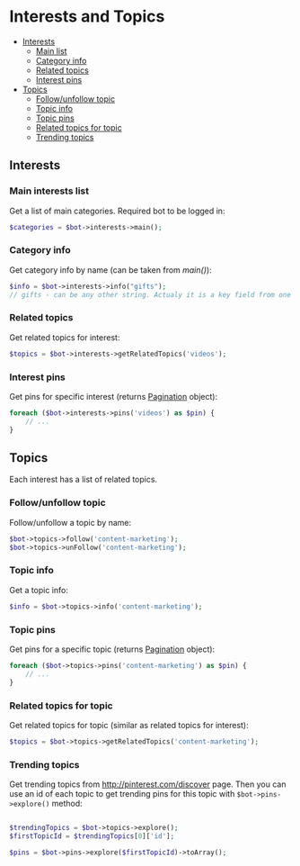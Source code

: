 # Interests and Topics

- [Interests](#interests)
    - [Main list](#main-interests-list)
    - [Category info](#category-info)
    - [Related topics](#related-topics)
    - [Interest pins](#interest-pins)
- [Topics](#topics)
    - [Follow/unfollow topic](#followunfollow-topic)
    - [Topic info](#topic-info)
    - [Topic pins](#topic-pins)
    - [Related topics for topic](#related-topics-for-topic)
    - [Trending topics](#trending-topics)

## Interests

### Main interests list

Get a list of main categories. Required bot to be logged in:

```php
$categories = $bot->interests->main();
```

### Category info

Get category info by name (can be taken from *main()*):

```php
$info = $bot->interests->info("gifts"); 
// gifts - can be any other string. Actualy it is a key field from one of the results returned by main() method.
```

### Related topics

Get related topics for interest:

```php
$topics = $bot->interests->getRelatedTopics('videos');
```

### Interest pins

Get pins for specific interest (returns [Pagination](#pagination) object):

```php
foreach ($bot->interests->pins('videos') as $pin) {
    // ...
}
```

## Topics

Each interest has a list of related topics.

### Follow/unfollow topic
Follow/unfollow a topic by name:

```php
$bot->topics->follow('content-marketing');
$bot->topics->unFollow('content-marketing');
```

### Topic info

Get a topic info:

```php
$info = $bot->topics->info('content-marketing');
```

### Topic pins

Get pins for a specific topic (returns [Pagination](#pagination) object):

```php
foreach ($bot->topics->pins('content-marketing') as $pin) {
    // ...
}
```

### Related topics for topic

Get related topics for topic (similar as related topics for interest):

```php
$topics = $bot->topics->getRelatedTopics('content-marketing');
```

### Trending topics

Get trending topics from http://pinterest.com/discover page. Then you can use an id of each topic
to get trending pins for this topic with `$bot->pins->explore()` method:

```php

$trendingTopics = $bot->topics->explore();
$firstTopicId = $trendingTopics[0]['id'];

$pins = $bot->pins->explore($firstTopicId)->toArray();
```

